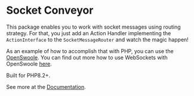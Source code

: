 
# Socket Conveyor

This package enables you to work with socket messages using routing strategy. For that, you just add an Action Handler implementing the `ActionInterface` to the `SocketMessageRouter` and watch the magic happen!

As an example of how to accomplish that with PHP, you can use the [OpenSwoole](https://openswoole.com/). You can find out more how to use WebSockets with OpenSwoole [here](https://www.youtube.com/watch?v=Vgw5Ibqc15k).

Built for PHP8.2+.

See more at the [Documentation](https://socketconveyor.com).
